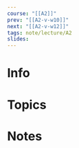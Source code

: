 ```yaml
---
course: "[[A2]]"
prev: "[[A2-v-w10]]"
next: "[[A2-v-w12]]"
tags: note/lecture/A2
slides:
---
```



# Info


# Topics


# Notes